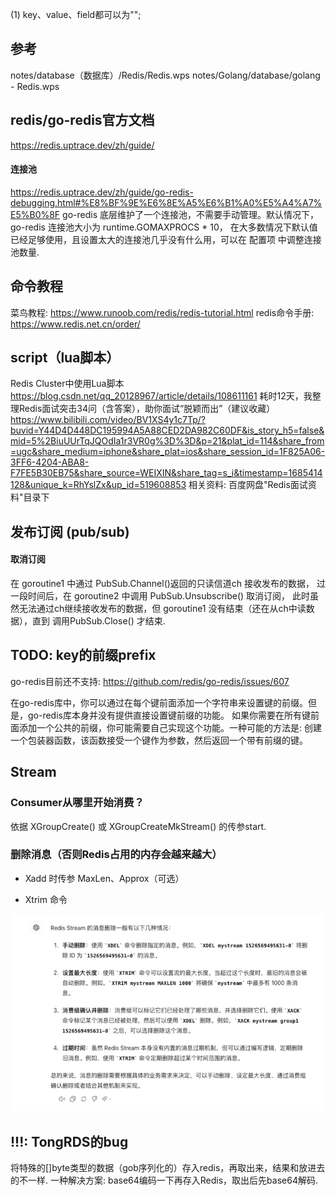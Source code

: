 (1) key、value、field都可以为"";

## 参考

notes/database（数据库）/Redis/Redis.wps
notes/Golang/database/golang - Redis.wps

## redis/go-redis官方文档

https://redis.uptrace.dev/zh/guide/

#### 连接池

https://redis.uptrace.dev/zh/guide/go-redis-debugging.html#%E8%BF%9E%E6%8E%A5%E6%B1%A0%E5%A4%A7%E5%B0%8F
go-redis 底层维护了一个连接池，不需要手动管理。默认情况下， go-redis 连接池大小为 runtime.GOMAXPROCS * 10，
在大多数情况下默认值已经足够使用，且设置太大的连接池几乎没有什么用，可以在 配置项 中调整连接池数量.

## 命令教程

菜鸟教程:
https://www.runoob.com/redis/redis-tutorial.html
redis命令手册:
https://www.redis.net.cn/order/

## script（lua脚本）

Redis Cluster中使用Lua脚本
https://blog.csdn.net/qq_20128967/article/details/108611161
耗时12天，我整理Redis面试突击34问（含答案），助你面试“脱颖而出”（建议收藏）
https://www.bilibili.com/video/BV1XS4y1c7Tp/?buvid=Y44D4D448DC195994A5A88CED2DA982C60DF&is_story_h5=false&mid=5%2BiuUUrTqJQOdIa1r3VR0g%3D%3D&p=21&plat_id=114&share_from=ugc&share_medium=iphone&share_plat=ios&share_session_id=1F825A06-3FF6-4204-ABA8-F7FE5B30EB75&share_source=WEIXIN&share_tag=s_i&timestamp=1685414128&unique_k=RhYslZx&up_id=519608853
相关资料: 百度网盘"Redis面试资料"目录下

## 发布订阅 (pub/sub)

#### 取消订阅

在 goroutine1 中通过 PubSub.Channel()返回的只读信道ch 接收发布的数据，
过一段时间后，在 goroutine2 中调用 PubSub.Unsubscribe() 取消订阅，
此时虽然无法通过ch继续接收发布的数据，但 goroutine1 没有结束（还在从ch中读数据），直到 调用PubSub.Close() 才结束.

## TODO: key的前缀prefix

go-redis目前还不支持:
https://github.com/redis/go-redis/issues/607

在go-redis库中，你可以通过在每个键前面添加一个字符串来设置键的前缀。但是，go-redis库本身并没有提供直接设置键前缀的功能。
如果你需要在所有键前面添加一个公共的前缀，你可能需要自己实现这个功能。一种可能的方法是:
创建一个包装器函数，该函数接受一个键作为参数，然后返回一个带有前缀的键。

## Stream

### Consumer从哪里开始消费？

依据 XGroupCreate() 或 XGroupCreateMkStream() 的传参start.

### 删除消息（否则Redis占用的内存会越来越大）

- Xadd 时传参 MaxLen、Approx（可选）

- Xtrim 命令

![_stream.png](_stream.png)

## !!!: TongRDS的bug

将特殊的[]byte类型的数据（gob序列化的）存入redis，再取出来，结果和放进去的不一样.
一种解决方案: base64编码一下再存入Redis，取出后先base64解码.


